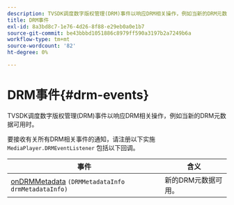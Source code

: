 ```yaml
---
description: TVSDK调度数字版权管理(DRM)事件以响应DRM相关操作，例如当新的DRM元数据可用时。
title: DRM事件
exl-id: 8a3bd8c7-1e76-4d26-8f88-e29eb0a0e1b7
source-git-commit: be43bbbd1051886c8979ff590a3197b2a7249b6a
workflow-type: tm+mt
source-wordcount: '82'
ht-degree: 0%

---
```


# DRM事件{#drm-events}

TVSDK调度数字版权管理(DRM)事件以响应DRM相关操作，例如当新的DRM元数据可用时。

要接收有关所有DRM相关事件的通知，请注册以下实施 `MediaPlayer.DRMEventListener` 包括以下回调。

| 事件 | 含义 |
|---|---|
| [onDRMMetadata](https://help.adobe.com/en_US/primetime/api/psdk/javadoc_1.4/com/adobe/mediacore/MediaPlayer.DRMEventListener.html#onDRMMetadata(DRMMetadataInfo)) `(DRMMetadataInfo drmMetadataInfo)` | 新的DRM元数据可用。 |
